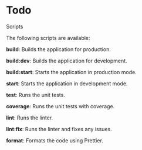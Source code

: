 # Todo
Scripts

The following scripts are available:

**build**: Builds the application for production.

**build:dev**: Builds the application for development.

**build:start**: Starts the application in production mode.

**start**: Starts the application in development mode.

**test**: Runs the unit tests.

**coverage**: Runs the unit tests with coverage.

**lint**: Runs the linter.

**lint:fix**: Runs the linter and fixes any issues.

**format**: Formats the code using Prettier.

